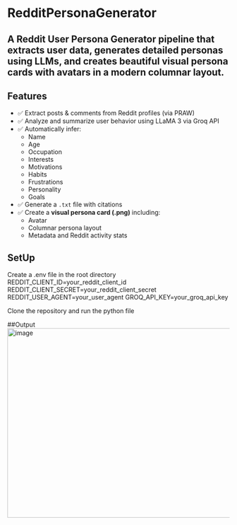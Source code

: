 # RedditPersonaGenerator
 A Reddit User Persona Generator pipeline that extracts user data, generates detailed personas using LLMs, and creates beautiful visual persona cards with avatars in a modern columnar layout.
----
## Features

- ✅ Extract posts & comments from Reddit profiles (via PRAW)
- ✅ Analyze and summarize user behavior using LLaMA 3 via Groq API
- ✅ Automatically infer:
  - Name
  - Age
  - Occupation
  - Interests
  - Motivations
  - Habits
  - Frustrations
  - Personality
  - Goals
- ✅ Generate a `.txt` file with citations
- ✅ Create a **visual persona card (.png)** including:
  - Avatar
  - Columnar persona layout
  - Metadata and Reddit activity stats

## SetUp
Create a .env file in the root directory
REDDIT_CLIENT_ID=your_reddit_client_id
REDDIT_CLIENT_SECRET=your_reddit_client_secret
REDDIT_USER_AGENT=your_user_agent
GROQ_API_KEY=your_groq_api_key

Clone the repository and run the python file

##Output
<img width="1161" height="429" alt="image" src="https://github.com/user-attachments/assets/1d78af92-b90a-42cc-b7ef-c961964f78eb" />

